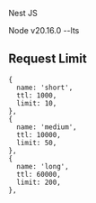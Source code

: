 Nest JS

Node v20.16.0 --lts

## Request Limit
```
{
  name: 'short',
  ttl: 1000,
  limit: 10,
},
{
  name: 'medium',
  ttl: 10000,
  limit: 50,
},
{
  name: 'long',
  ttl: 60000,
  limit: 200,
},
```
